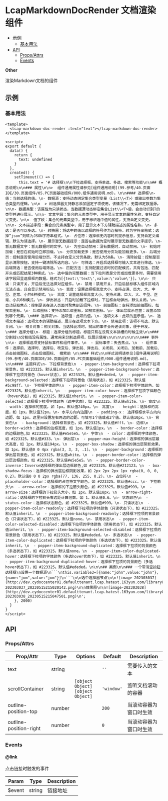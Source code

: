 <!-- 该 README.md 根据 api.yaml 和 docs/*.md 自动生成，为了方便在 GitHub 和 NPM 上查阅。如需修改，请查看源文件 -->

# LcapMarkdownDocRender 文档渲染组件

- [示例](#示例)
    - [基本用法](#基本用法)
- [API]()
    - [Props/Attrs](#propsattrs)
    - [Events](#events)

**Other**

渲染Markdown文档的组件

## 示例
### 基本用法

``` vue
<template>
  <lcap-markdown-doc-render :text="text"></lcap-markdown-doc-render>
</template>

<script>
export default {
  data() {
    return {
      text: undefined
    }
  },
  created() {
    setTimeout(() => {
      this.text = '# 选择框\n\n下拉选择框，支持单选、多选、搜索等功能\n\n## 概念说明\n\n### 属性\n\n>  组件通用属性请参见[组件通用说明](99.参考/40.页面IDE/30.页面组件/05.PC页面基础组件/000.组件通用说明.md)。\n\n#### 选择框\n- 值：当前选择的值。\n- 数据源：支持动态绑定集合类型变量（List\\<T>）或输出参数为集合类型的逻辑。\n\n  > 树选择器支持静态添加固定子项使用，该情况下，无需绑定数据源。\n\n- 数据类型：该属性为只读状态，当数据源动态绑定集合List\\<T>后，会自动识别T的类型并进行展示。\n\n- 文本字段：集合的元素类型中，用于显示文本的属性名称，支持自定义变更。\n\n- 值字段：集合的元素类型中，用于标识选中值的属性，支持自定义变更。\n\n- 文本描述字段：集合的元素类型中，用于显示文本下方辅助描述的属性名称。\n- 多选：是否可以多选。\n- 转换器：将选中的值以选择的符号作为连接符，转为字符串格式；选择“json”则转为JSON字符串格式。\n- 占位符：选择框无内容时的提示信息，支持自定义编辑，默认为请选择。\n- 展示暂无数据提示：是否在数据为空时展示暂无数据的文字提示。\n- 暂无数据文字：暂无数据时的文字。\n- 为空自动禁用：没有数据时，自动禁用。\n- 初始时加载：是否在初始时立即加载。\n- 分页加载更多：是否使用分页功能加载更多。\n- 后端分页：控制是否使用后端分页，不支持自定义分页条数，默认为50条。\n- 清除按钮：控制是否显示清除按钮，支持一键清除所选内容。\n- 可筛选：开启后选择框可输入文本进行筛选。\n- 后端筛选：是否使用后端筛选。\n- 匹配方法：支持配置过滤时的匹配模式，共有包括、匹配开头或匹配结尾3种模式。\n- 选中值的完整数据：当下拉列表是分页或加载更多时，需要使用该字段回显选择框内数据。格式为[{text:\'text\',value:\'value\'}]。\n\n- 只读：只读开关，开启后无法选择对应组件。\n- 禁用：禁用开关，开启后鼠标移入组件区域内无法点击，且会显示禁用标记。\n- 宽度：设置选择框宽度大小，支持占满、巨大、大、中型、正常、小共6种模式。\n- 高度：设置选择框高度大小，支持占满、巨大、大、中型、正常、小共6种模式。\n- 弹出状态：开启时加载下拉框时，下拉框自动弹出，默认关闭。\n- 自动获取焦点：控制是否在进入页面时聚焦到该组件。\n- 前缀图标：支持添加前缀图标，如搜索图标。\n- 后缀图标：支持添加后缀图标，如搜索图标。\n- 弹出层展示位置：设置添加到哪个元素。\n### 选择项\n- 选项值：此项的值。\n- 选项文本：此项的显示值。\n- 选项文本描述：选项文本的辅助描述，展示在选项文本下方。\n- 禁用此项：该项不可选，默认关闭。\n- 相关对象：相关对象。当选择此项时，抛出的事件会传递该对象，便于开发。\n### 选择分组\n- 标题：选择分组的标题，标题只有在没有文本插槽的时候生效\n\n### 分割线\n分割线没有属性，通常用来分割选择项，仅展示使用\n\n\n\n\n\n\n\n### 事件\n\n- 选择框选项支持鼠标事件和组件事件。\n  - 鼠标事件：失去焦点。\n  - 组件事件：选择前、选择时、选择后、改变后、弹出前、弹出后、关闭前、关闭后、加载前、加载后、点击前缀图标、点击后缀图标、 搜索前 \n\n### 样式\n\n样式说明请参见[组件通用说明](99.参考/40.页面IDE/30.页面组件/05.PC页面基础组件/000.组件通用说明.md)。\n\n#### 主题样式\n- 下拉框背景色\n  - popper-item-background：选择框下拉项背景色，如 #223325。默认值inherit。\n  - popper-item-background-hover：选择框下拉项背景色（hover状态），如 #223325。默认值#ededed。\n  - popper-item-background-selected：选择框下拉项背景色（禁用状态），如 #223325。默认值#5c98ff。\n- 下拉框字体颜色\n  - popper-item-color：选择框下拉项字体颜色，如 #223325。默认值inherit。\n  - popper-item-color-hover：选择框下拉项字体颜色（hover状态），如 #223325。默认值inherit。\n  - popper-item-color-selected：选择框下拉项字体颜色（选中状态），如 #223325。默认值white。\n- 宽度\n  - width：选择框的宽度，如 1px。默认值240px。\n- 高度\n  - height：选择框的高度，如 1px。默认值32px。\n- 水平方向内边距\n  - padding-x： 选择框框水平方向内边距，如 1px。这里只设置左右两边的边距。可填写1个值或者2个值。默认值10px。\n- 背景色\n  - background：选择框背景色，如 #223325。默认值#fff。\n- 边框\n  - border-width：选择框的边框宽度，如 1px。默认值1px。\n  - border-color：选择框的边框颜色,如 #223325。默认值#e5e5e5。\n- 字体\n  - color：选择框的字体颜色，如 #223325。默认值#333。\n- 弹出层\n  - popper-max-height：选择框的弹出层最大高度，如 1px。默认值194px。\n  - popper-box-shadow：选择框的弹出层阴影效果，如 1px。默认值0 0 4px rgba(3, 3, 3, .1)。\n  - popper-background：选择框的弹出层背景色，如 #223325。默认值white。\n  - popper-border-color：选择框的弹出层边框颜色，如 #223325。默认值#e5e5e5。\n  - popper-border-color-inverse：Inverse选择框的弹出层边框颜色,如 #223325。默认值#212123。\n  - box-shadow-focus：选择框的弹出层边框阴影效果，如 2px 2px 2px 1px rgba(0, 0, 0, 0.2)。默认值0 0 0 2px rgba(77, 136, 255, 0.2)。\n- 占位符\n  - placeholder-color：选择框的占位符文字颜色，如 #223325。默认值#ccc。\n- 下拉箭头\n  - arrow-color：选择框的下拉箭头颜色，如 #223325。默认值#999。\n  - arrow-size：选择框的下拉箭头大小，如 1px。默认值18px。\n  - arrow-right-ratio：选择框的下拉箭头右边距计算倍数，如 1。默认值0.6。\n- 状态颜色\n  - status-color：选择框状态颜色，如 #223325。默认值#999。\n- 只读状态\n  - popper-item-color-readonly：选择框下拉项的字体颜色（只读状态下），如 #223325。默认值inherit。\n  - popper-item-background-readonly：选择框下拉项的背景颜色（只读状态下），如 #223325。默认值none。\n- 禁用状态\n  - popper-item-color-selected-disabled：选择框下拉项的字体颜色（禁用状态下），如 #223325。默认值inherit。\n  - popper-item-background-selected-disabled：选择框下拉项的背景颜色（禁用状态下），如 #223325。默认值#ededed。\n- 多选状态\n  - popper-item-color-duplicated：选择框下拉项的字体颜色（多选状态下），如 #223325。默认值inherit。\n  - popper-item-background-duplicated：选择框下拉项的背景颜色（多选状态下），如 #223325。默认值none。\n  - popper-item-color-duplicated-hover：选择框下拉项的字体颜色（多选hover状态下），如 #223325。默认值inherit。\n  - popper-item-background-duplicated-hover：选择框下拉项的背景颜色（多选hover状态下），如 #223325。默认值#ededed。\n\n\n## 案例\n\n### 一个带清空按钮选择框\n设置一个数据源\n```\nthis.variable3=[{name:"john",value:"john"},{name:"jom",value:"jom"}]\n```\n\n选中选择器节点\n\n![image-202303037](http://dev.cydoccenter01.defaulttenant.lcap.hatest.163yun.com/libraryUpload/app/image-202303037_20230515215020142.png)\n\n效果图\n\n![image-202303038](http://dev.cydoccenter01.defaulttenant.lcap.hatest.163yun.com/libraryUpload/app/image-202303038_20230515215047501.png)\n';
    }, 2000)
  }
}
</script>
```

## API
### Props/Attrs

| Prop/Attr | Type | Options | Default | Description |
| --------- | ---- | ------- | ------- | ----------- |
| text | string |  | `''` | 需要传入的文本 |
| scrollContainer | string | `[object Object]`<br/>`[object Object]` | `'window'` | 监听文档滚动的容器 |
| outline-position-top | number |  | `200` | 当滚动容器为窗口时生效 |
| outline-position-right | number |  | `0` | 当滚动容器为窗口时生效 |

### Events

#### @link

点击链接时触发的事件

| Param | Type | Description |
| ----- | ---- | ----------- |
| $event | string | 链接地址 |

